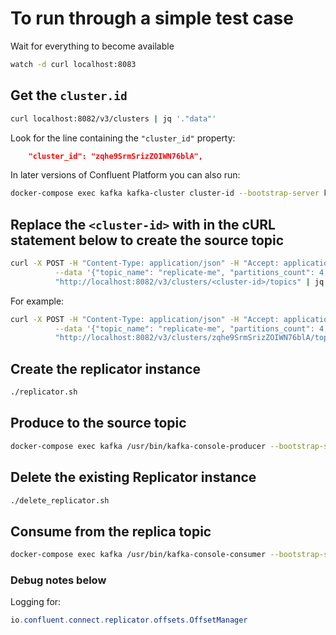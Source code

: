 # To run through a simple test case

Wait for everything to become available

```bash
watch -d curl localhost:8083
```

## Get the `cluster.id`

```bash
curl localhost:8082/v3/clusters | jq '."data"'
```

Look for the line containing the `"cluster_id"` property:

```json
    "cluster_id": "zqhe9SrmSrizZOIWN76blA",
```

In later versions of Confluent Platform you can also run:

```bash
docker-compose exec kafka kafka-cluster cluster-id --bootstrap-server kafka:29092
```

## Replace the `<cluster-id>` with in the cURL statement below to create the source topic

```bash
curl -X POST -H "Content-Type: application/json" -H "Accept: application/json" \
          --data '{"topic_name": "replicate-me", "partitions_count": 4, "replication_factor": 1}' \
          "http://localhost:8082/v3/clusters/<cluster-id>/topics" | jq
```

For example:

```bash
curl -X POST -H "Content-Type: application/json" -H "Accept: application/json" \
          --data '{"topic_name": "replicate-me", "partitions_count": 4, "replication_factor": 1}' \
          "http://localhost:8082/v3/clusters/zqhe9SrmSrizZOIWN76blA/topics" | jq
```

## Create the replicator instance

```bash
./replicator.sh
```

## Produce to the source topic

```bash
docker-compose exec kafka /usr/bin/kafka-console-producer --bootstrap-server kafka:29092 --topic replicate-me
```

## Delete the existing Replicator instance

```bash
./delete_replicator.sh
```

## Consume from the replica topic

```bash
docker-compose exec kafka /usr/bin/kafka-console-consumer --bootstrap-server kafka:29092 --topic replicate-me.replica --from-beginning
```

### Debug notes below

Logging for:

```java
io.confluent.connect.replicator.offsets.OffsetManager
```
